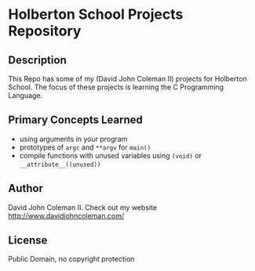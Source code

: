 # Holberton School Projects Repository

## Description

This Repo has some of my (David John Coleman II) projects for Holberton School.
The focus of these projects is learning the C Programming Language.

## Primary Concepts Learned

* using arguments in your program
* prototypes of ``argc`` and ``**argv`` for ``main()``
* compile functions with unused variables using ``(void)`` or
``__attribute__((unused))``

## Author

David John Coleman II.	Check out my website http://www.davidjohncoleman.com/

## License

Public Domain, no copyright protection